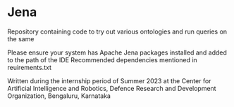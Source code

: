 # Jena

Repository containing code to try out various ontologies and run queries on the same

Please ensure your system has Apache Jena packages installed and added to the path of the IDE
Recommended dependencies mentioned in reuirements.txt

Written during the internship period of Summer 2023 at the Center for Artificial Intelligence and Robotics, Defence Research and Development Organization, Bengaluru, Karnataka
